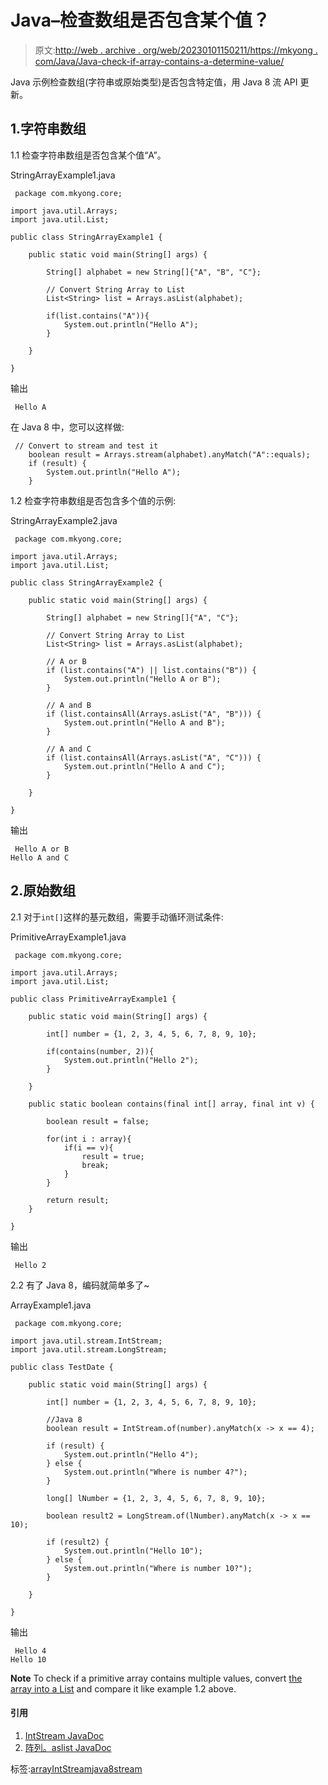# Java–检查数组是否包含某个值？

> 原文:[http://web . archive . org/web/20230101150211/https://mkyong . com/Java/Java-check-if-array-contains-a-determine-value/](http://web.archive.org/web/20230101150211/https://mkyong.com/java/java-check-if-array-contains-a-certain-value/)

Java 示例检查数组(字符串或原始类型)是否包含特定值，用 Java 8 流 API 更新。

## 1.字符串数组

1.1 检查字符串数组是否包含某个值“A”。

StringArrayExample1.java

```
 package com.mkyong.core;

import java.util.Arrays;
import java.util.List;

public class StringArrayExample1 {

    public static void main(String[] args) {

        String[] alphabet = new String[]{"A", "B", "C"};

        // Convert String Array to List
        List<String> list = Arrays.asList(alphabet);

        if(list.contains("A")){
            System.out.println("Hello A");
        }

    }

} 
```

输出

```
 Hello A 
```

在 Java 8 中，您可以这样做:

```
 // Convert to stream and test it
	boolean result = Arrays.stream(alphabet).anyMatch("A"::equals);
	if (result) {
		System.out.println("Hello A");
	} 
```

1.2 检查字符串数组是否包含多个值的示例:

StringArrayExample2.java

```
 package com.mkyong.core;

import java.util.Arrays;
import java.util.List;

public class StringArrayExample2 {

    public static void main(String[] args) {

        String[] alphabet = new String[]{"A", "C"};

        // Convert String Array to List
        List<String> list = Arrays.asList(alphabet);

        // A or B
        if (list.contains("A") || list.contains("B")) {
            System.out.println("Hello A or B");
        }

        // A and B
        if (list.containsAll(Arrays.asList("A", "B"))) {
            System.out.println("Hello A and B");
        }

        // A and C
        if (list.containsAll(Arrays.asList("A", "C"))) {
            System.out.println("Hello A and C");
        }

    }

} 
```

输出

```
 Hello A or B
Hello A and C 
```

## 2.原始数组

2.1 对于`int[]`这样的基元数组，需要手动循环测试条件:

PrimitiveArrayExample1.java

```
 package com.mkyong.core;

import java.util.Arrays;
import java.util.List;

public class PrimitiveArrayExample1 {

    public static void main(String[] args) {

        int[] number = {1, 2, 3, 4, 5, 6, 7, 8, 9, 10};

        if(contains(number, 2)){
            System.out.println("Hello 2");
        }

    }

    public static boolean contains(final int[] array, final int v) {

        boolean result = false;

        for(int i : array){
            if(i == v){
                result = true;
                break;
            }
        }

        return result;
    }

} 
```

输出

```
 Hello 2 
```

2.2 有了 Java 8，编码就简单多了~

ArrayExample1.java

```
 package com.mkyong.core;

import java.util.stream.IntStream;
import java.util.stream.LongStream;

public class TestDate {

    public static void main(String[] args) {

        int[] number = {1, 2, 3, 4, 5, 6, 7, 8, 9, 10};

        //Java 8
        boolean result = IntStream.of(number).anyMatch(x -> x == 4);

        if (result) {
            System.out.println("Hello 4");
        } else {
            System.out.println("Where is number 4?");
        }

        long[] lNumber = {1, 2, 3, 4, 5, 6, 7, 8, 9, 10};

        boolean result2 = LongStream.of(lNumber).anyMatch(x -> x == 10);

        if (result2) {
            System.out.println("Hello 10");
        } else {
            System.out.println("Where is number 10?");
        }

    }

} 
```

输出

```
 Hello 4
Hello 10 
```

**Note**
To check if a primitive array contains multiple values, convert [the array into a List](http://web.archive.org/web/20210814144453/http://www.mkyong.com/java/java-how-to-convert-a-primitive-array-to-list/) and compare it like example 1.2 above.

#### 引用

1.  [IntStream JavaDoc](http://web.archive.org/web/20210814144453/https://docs.oracle.com/javase/8/docs/api/java/util/stream/IntStream.html)
2.  [阵列。aslist JavaDoc](http://web.archive.org/web/20210814144453/https://docs.oracle.com/javase/8/docs/api/java/util/Arrays.html#asList(T...))

标签:[array](http://web.archive.org/web/20210814144453/https://mkyong.com/tag/array/)[IntStream](http://web.archive.org/web/20210814144453/https://mkyong.com/tag/intstream/)[java8](http://web.archive.org/web/20210814144453/https://mkyong.com/tag/java8/)[stream](http://web.archive.org/web/20210814144453/https://mkyong.com/tag/stream/)<input type="hidden" id="mkyong-current-postId" value="14089">